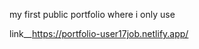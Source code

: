 my first public portfolio where i only use <HTML><CSS><JS>

link__https://portfolio-user17job.netlify.app/
